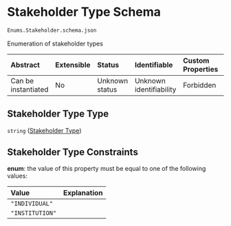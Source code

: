 # Stakeholder Type Schema

```txt
Enums.Stakeholder.schema.json
```

Enumeration of stakeholder types

| Abstract            | Extensible | Status         | Identifiable            | Custom Properties | Additional Properties | Access Restrictions | Defined In                                                                         |
| :------------------ | :--------- | :------------- | :---------------------- | :---------------- | :-------------------- | :------------------ | :--------------------------------------------------------------------------------- |
| Can be instantiated | No         | Unknown status | Unknown identifiability | Forbidden         | Allowed               | none                | [Stakeholder.schema.json](../enums/Stakeholder.schema.json "open original schema") |

## Stakeholder Type Type

`string` ([Stakeholder Type](stakeholder-1.md))

## Stakeholder Type Constraints

**enum**: the value of this property must be equal to one of the following values:

| Value           | Explanation |
| :-------------- | :---------- |
| `"INDIVIDUAL"`  |             |
| `"INSTITUTION"` |             |
